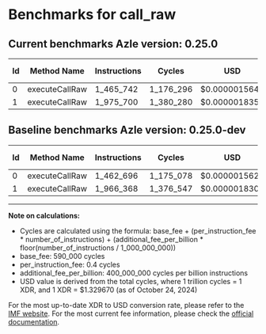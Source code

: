 # Benchmarks for call_raw

## Current benchmarks Azle version: 0.25.0

| Id  | Method Name    | Instructions | Cycles    | USD           | USD/Million Calls | Change                          |
| --- | -------------- | ------------ | --------- | ------------- | ----------------- | ------------------------------- |
| 0   | executeCallRaw | 1_465_742    | 1_176_296 | $0.0000015641 | $1.56             | <font color="red">+3_046</font> |
| 1   | executeCallRaw | 1_975_700    | 1_380_280 | $0.0000018353 | $1.83             | <font color="red">+9_332</font> |

## Baseline benchmarks Azle version: 0.25.0-dev

| Id  | Method Name    | Instructions | Cycles    | USD           | USD/Million Calls |
| --- | -------------- | ------------ | --------- | ------------- | ----------------- |
| 0   | executeCallRaw | 1_462_696    | 1_175_078 | $0.0000015625 | $1.56             |
| 1   | executeCallRaw | 1_966_368    | 1_376_547 | $0.0000018304 | $1.83             |

---

**Note on calculations:**

- Cycles are calculated using the formula: base_fee + (per_instruction_fee \* number_of_instructions) + (additional_fee_per_billion \* floor(number_of_instructions / 1_000_000_000))
- base_fee: 590_000 cycles
- per_instruction_fee: 0.4 cycles
- additional_fee_per_billion: 400_000_000 cycles per billion instructions
- USD value is derived from the total cycles, where 1 trillion cycles = 1 XDR, and 1 XDR = $1.329670 (as of October 24, 2024)

For the most up-to-date XDR to USD conversion rate, please refer to the [IMF website](https://www.imf.org/external/np/fin/data/rms_sdrv.aspx).
For the most current fee information, please check the [official documentation](https://internetcomputer.org/docs/current/developer-docs/gas-cost#execution).

